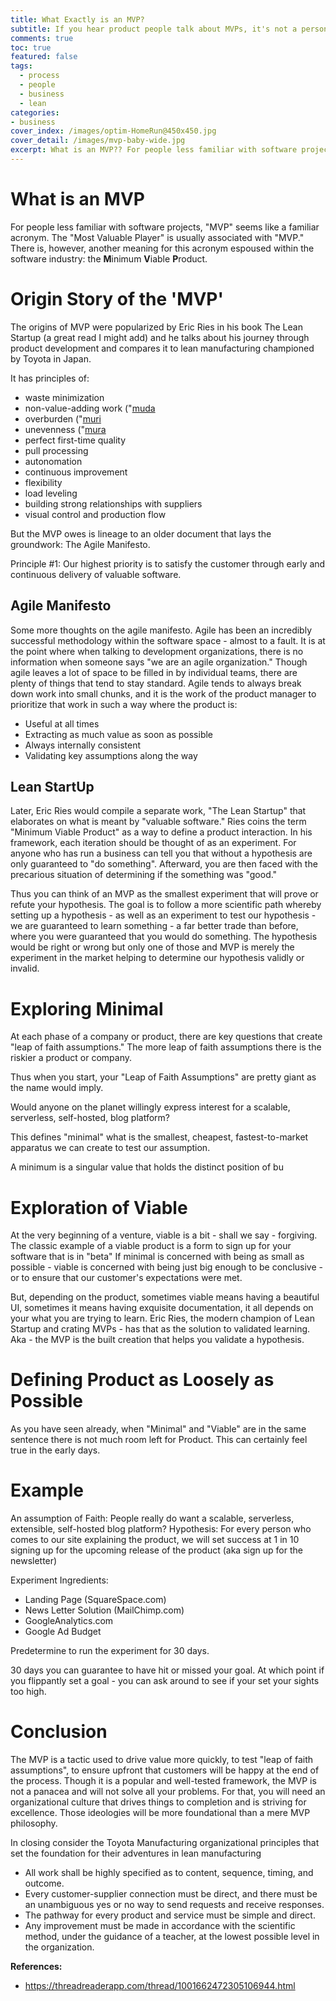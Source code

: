 ```yaml
---
title: What Exactly is an MVP?
subtitle: If you hear product people talk about MVPs, it's not a person
comments: true
toc: true
featured: false
tags:
  - process
  - people
  - business
  - lean
categories:
- business
cover_index: /images/optim-HomeRun@450x450.jpg
cover_detail: /images/mvp-baby-wide.jpg
excerpt: What is an MVP?? For people less familiar with software projects, "MVP" seems like a familiar acronym. The "Most Valuable Player" is usually associated with "MVP." There is, however, another meaning for this acronym espoused within the software industry- the Minimum Viable Product.
---
```

<!-- 
- Why is a baby the main image? answer the question or change the image.
-->

# What is an MVP

For people less familiar with software projects, "MVP" seems like a familiar acronym. The "Most Valuable Player" is usually associated with "MVP." There is, however, another meaning for this acronym espoused within the software industry: the **M**inimum **V**iable **P**roduct.

# Origin Story of the 'MVP'

The origins of MVP were popularized by Eric Ries in his book The Lean Startup (a great read I might add) and he talks about his journey through product development and compares it to lean manufacturing championed by Toyota in Japan.

It has principles of:
- waste minimization
 - non-value-adding work ("[muda](https://en.wikipedia.org/wiki/Muda_(Japanese_term)")
 - overburden ("[muri](https://en.wikipedia.org/wiki/Muri_(Japanese_term)")
 - unevenness ("[mura](https://en.wikipedia.org/wiki/Mura_(Japanese_term)")
- perfect first-time quality
- pull processing
- autonomation
- continuous improvement
- flexibility
- load leveling
- building strong relationships with suppliers
- visual control and production flow 

But the MVP owes is lineage to an older document that lays the groundwork: The Agile Manifesto.

  Principle #1:
  Our highest priority is to satisfy the customer
  through early and continuous delivery
  of valuable software.

## Agile Manifesto

Some more thoughts on the agile manifesto. Agile has been an incredibly successful methodology within the software space - almost to a fault. It is at the point where when talking to development organizations, there is no information when someone says "we are an agile organization." Though agile leaves a lot of space to be filled in by individual teams, there are plenty of things that tend to stay standard. Agile tends to always break down work into small chunks, and it is the work of the product manager to prioritize that work in such a way where the product is: 

- Useful at all times
- Extracting as much value as soon as possible
- Always internally consistent
- Validating key assumptions along the way

## Lean StartUp

Later, Eric Ries would compile a separate work, "The Lean Startup" that elaborates on what is meant by "valuable software."  Ries coins the term "Minimum Viable Product" as a way to define a product interaction. In his framework, each iteration should be thought of as an experiment. For anyone who has run a business can tell you that without a hypothesis are only guaranteed to "do something". Afterward, you are then faced with the precarious situation of determining if the something was "good."

Thus you can think of an MVP as the smallest experiment that will prove or refute your hypothesis. The goal is to follow a more scientific path whereby setting up a hypothesis - as well as an experiment to test our hypothesis - we are guaranteed to learn something - a far better trade than before, where you were guaranteed that you would do something. The hypothesis would be right or wrong but only one of those and MVP is merely the experiment in the market helping to determine our hypothesis validly or invalid.

# Exploring Minimal

At each phase of a company or product, there are key questions that create "leap of faith assumptions." The more leap of faith assumptions there is the riskier a product or company.

Thus when you start, your "Leap of Faith Assumptions" are pretty giant as the name would imply.

 Would anyone on the planet willingly express interest for a scalable, serverless, self-hosted, blog platform?

This defines "minimal" what is the smallest, cheapest, fastest-to-market apparatus we can create to test our assumption.

A minimum is a singular value that holds the distinct position of bu

# Exploration of Viable

At the very beginning of a venture, viable is a bit - shall we say - forgiving. The classic example of a viable product is a form to sign up for your software that is in "beta" If minimal is concerned with being as small as possible - viable is concerned with being just big enough to be conclusive - or to ensure that our customer's expectations were met.

But, depending on the product, sometimes viable means having a beautiful UI, sometimes it means having exquisite documentation, it all depends on your what you are trying to learn. Eric Ries, the modern champion of Lean Startup and crating MVPs - has that as the solution to validated learning. Aka - the MVP is the built creation that helps you validate a hypothesis.

# Defining Product as Loosely as Possible

As you have seen already, when "Minimal" and "Viable" are in the same sentence there is not much room left for Product. This can certainly feel true in the early days. 


# Example 

An assumption of Faith: People really do want a scalable, serverless, extensible, self-hosted blog platform?
Hypothesis: For every person who comes to our site explaining the product, we will set success at 1 in 10 signing up for the upcoming release of the product (aka sign up for the newsletter)

Experiment Ingredients: 
- Landing Page (SquareSpace.com)
- News Letter Solution (MailChimp.com)
- GoogleAnalytics.com
- Google Ad Budget

Predetermine to run the experiment for 30 days.

30 days you can guarantee to have hit or missed your goal. At which point if you flippantly set a goal - you can ask around to see if your set your sights too high.

# Conclusion

The MVP is a tactic used to drive value more quickly, to test "leap of faith assumptions", to ensure upfront that customers will be happy at the end of the process. Though it is a popular and well-tested framework, the MVP is not a panacea and will not solve all your problems. For that, you will need an organizational culture that drives things to completion and is striving for excellence. Those ideologies will be more foundational than a mere MVP philosophy.

In closing consider the Toyota Manufacturing organizational principles that set the foundation for their adventures in lean manufacturing 

- All work shall be highly specified as to content, sequence, timing, and outcome.
- Every customer-supplier connection must be direct, and there must be an unambiguous yes or no way to send requests and receive responses.
- The pathway for every product and service must be simple and direct.
- Any improvement must be made in accordance with the scientific method, under the guidance of a teacher, at the lowest possible level in the organization.

**References:**

- https://threadreaderapp.com/thread/1001662472305106944.html